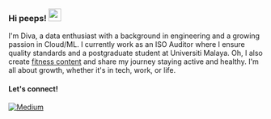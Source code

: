 ### Hi peeps! <img src="https://emojis.slackmojis.com/emojis/images/1536351075/4594/blob-wave.gif" width="25"/>

I'm Diva, a data enthusiast with a background in engineering and a growing passion in Cloud/ML. I currently work as an ISO Auditor where I ensure quality standards and a postgraduate student at Universiti Malaya. Oh, I also create [fitness content](https://www.tiktok.com/@divalifta/) and share my journey staying active and healthy. I'm all about growth, whether it's in tech, work, or life. 

#### Let's connect!
[<img alt="Medium" src="https://img.shields.io/badge/Medium-%23000000.svg?&style=for-the-badge&logo=Medium&logoColor=white" />](https://medium.com/@divaac56)
